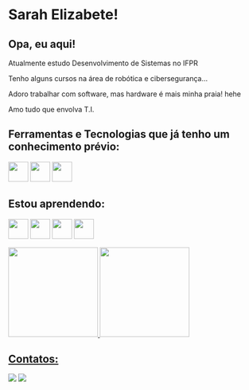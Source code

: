 # Sarah Elizabete!
## Opa, eu aqui!

Atualmente estudo Desenvolvimento de Sistemas no IFPR

Tenho alguns cursos na área de robótica e cibersegurança...

Adoro trabalhar com software, mas hardware é mais minha praia! hehe

Amo tudo que envolva T.I.


## Ferramentas e Tecnologias que já tenho um conhecimento prévio:

<img src="https://cdn.jsdelivr.net/gh/devicons/devicon/icons/bash/bash-original.svg" width="40" height="40"/> <img src="https://cdn.jsdelivr.net/gh/devicons/devicon/icons/arduino/arduino-original.svg" width="40" height="40"/> <img src="https://cdn.jsdelivr.net/gh/devicons/devicon/icons/c/c-original.svg" width="40" height="40"/>
          
## Estou aprendendo:

<img loading="lazy" src="https://cdn.jsdelivr.net/gh/devicons/devicon/icons/java/java-original.svg" width="40" height="40"/> <img loading="lazy" src="https://cdn.jsdelivr.net/gh/devicons/devicon/icons/linux/linux-original.svg" width="40" height="40"/> <img loading="lazy" src="https://cdn.jsdelivr.net/gh/devicons/devicon/icons/php/php-original.svg" width="40" height="40"/> <img src="https://cdn.jsdelivr.net/gh/devicons/devicon/icons/html5/html5-original.svg" width="40" height="40"/>
          

<div>
<a href="https://github.com/SarahElizabeteTDS">
<img loading="lazy" height="180em" src="https://github-readme-stats.vercel.app/api/top-langs/?username=SarahElizabeteTDS&layout=compact&langs_count=7&theme=dracula"/>
<img loading="lazy" height="180em" src="https://github-readme-stats.vercel.app/api?username=SarahElizabeteTDS&show_icons=true&theme=dracula&include_all_commits=true&count_private=true"/>
</div>

## Contatos:

<div>
<a href = "mailto:sarah.elizabete.tds2023@gmail.com"><img loading="lazy" src="https://img.shields.io/badge/Gmail-D14836?style=for-the-badge&logo=gmail&logoColor=white" target="_blank"></a>
<a href="https://www.linkedin.com/in/sarahelizabete" target="_blank"><img loading="lazy" src="https://img.shields.io/badge/-LinkedIn-%230077B5?style=for-the-badge&logo=linkedin&logoColor=white" target="_blank"></a>   
</div>


